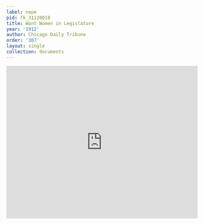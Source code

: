 ```yaml
---
label: nope
pid: fk_31120018
title: Want Women in Legislature
year: '1912'
author: Chicago Daily Tribune
order: '307'
layout: single
collection: documents
---
```

<iframe src="https://northwestern.app.box.com/embed/s/zi8d15rz3whdngeivt4h1s3v8z0yittc?sortColumn=date&view=list" width="500" height="400" frameborder="0" allowfullscreen webkitallowfullscreen msallowfullscreen></iframe>
